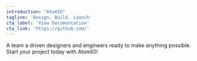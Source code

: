 ```yaml
---
introduction: "AtomIO"
tagline: 'Design. Build. Launch'
cta_label: 'View Documentation'
cta_link: 'https://github.com/'
---
```


A team a driven designers and engineers ready to make anything possible.
Start your project today with AtomIO!
